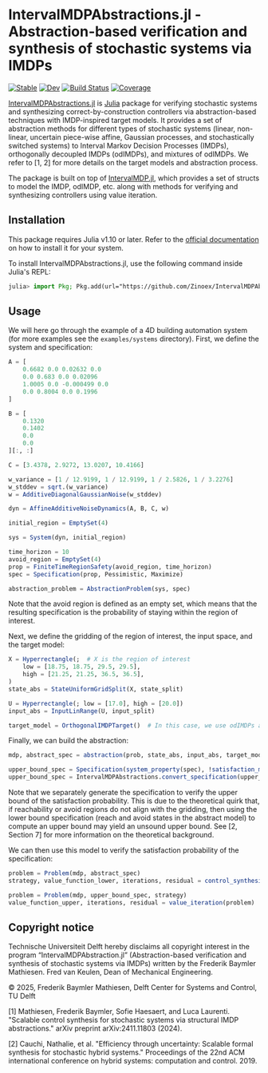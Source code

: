 # IntervalMDPAbstractions.jl - Abstraction-based verification and synthesis of stochastic systems via IMDPs

[![Stable](https://img.shields.io/badge/docs-stable-blue.svg)](https://Zinoex.github.io/IntervalMDPAbstractions.jl/stable/)
[![Dev](https://img.shields.io/badge/docs-dev-blue.svg)](https://Zinoex.github.io/IntervalMDPAbstractions.jl/dev/)
[![Build Status](https://github.com/Zinoex/IntervalMDPAbstractions.jl/actions/workflows/CI.yml/badge.svg?branch=main)](https://github.com/Zinoex/IntervalMDPAbstractions.jl/actions/workflows/CI.yml?query=branch%3Amain)
[![Coverage](https://codecov.io/gh/Zinoex/IntervalMDPAbstractions.jl/branch/main/graph/badge.svg)](https://codecov.io/gh/Zinoex/IntervalMDPAbstractions.jl)

[IntervalMDPAbstractions.jl](https://github.com/Zinoex/IntervalMDPAbstractions.jl) is [Julia](https://julialang.org/) package for verifying stochastic systems and synthesizing correct-by-construction controllers via abstraction-based techniques with IMDP-inspired target models. It provides a set of abstraction methods for different types of stochastic systems (linear, non-linear, uncertain piece-wise affine, Gaussian processes, and stochastically switched systems) to Interval Markov Decision Processes (IMDPs), orthogonally decoupled IMDPs (odIMDPs), and mixtures of odIMDPs. We refer to [1, 2] for more details on the target models and abstraction process.

The package is built on top of [IntervalMDP.jl](https://github.com/Zinoex/IntervalMDP.jl), which provides a set of structs to model the IMDP, odIMDP, etc. along with methods for verifying and synthesizing controllers using value iteration.

## Installation

This package requires Julia v1.10 or later. Refer to the [official documentation](https://julialang.org/downloads/) on how to install it for your system.

To install IntervalMDPAbstractions.jl, use the following command inside Julia's REPL:

```julia
julia> import Pkg; Pkg.add(url="https://github.com/Zinoex/IntervalMDPAbstractions.jl")
```

## Usage

We will here go through the example of a 4D building automation system (for more examples see the `examples/systems` directory). First, we define the system and specification:

```julia
A = [
    0.6682 0.0 0.02632 0.0
    0.0 0.683 0.0 0.02096
    1.0005 0.0 -0.000499 0.0
    0.0 0.8004 0.0 0.1996
]

B = [
    0.1320
    0.1402
    0.0
    0.0
][:, :]

C = [3.4378, 2.9272, 13.0207, 10.4166]

w_variance = [1 / 12.9199, 1 / 12.9199, 1 / 2.5826, 1 / 3.2276]
w_stddev = sqrt.(w_variance)
w = AdditiveDiagonalGaussianNoise(w_stddev)

dyn = AffineAdditiveNoiseDynamics(A, B, C, w)

initial_region = EmptySet(4)

sys = System(dyn, initial_region)

time_horizon = 10
avoid_region = EmptySet(4)
prop = FiniteTimeRegionSafety(avoid_region, time_horizon)
spec = Specification(prop, Pessimistic, Maximize)

abstraction_problem = AbstractionProblem(sys, spec)
```
Note that the avoid region is defined as an empty set, which means that the resulting specification is the probability of staying within the region of interest.

Next, we define the gridding of the region of interest, the input space, and the target model:
```julia
X = Hyperrectangle(;  # X is the region of interest
    low = [18.75, 18.75, 29.5, 29.5],
    high = [21.25, 21.25, 36.5, 36.5],
)
state_abs = StateUniformGridSplit(X, state_split)

U = Hyperrectangle(; low = [17.0], high = [20.0])
input_abs = InputLinRange(U, input_split)

target_model = OrthogonalIMDPTarget()  # In this case, we use odIMDPs as the target model
```

Finally, we can build the abstraction:
```julia
mdp, abstract_spec = abstraction(prob, state_abs, input_abs, target_model)

upper_bound_spec = Specification(system_property(spec), !satisfaction_mode(spec))
upper_bound_spec = IntervalMDPAbstractions.convert_specification(upper_bound_spec, state_abs, target_model)
```
Note that we separately generate the specification to verify the upper bound of the satisfaction probability. This is due to the theoretical quirk that, if reachability or avoid regions do not align with the gridding, then using the lower bound specification (reach and avoid states in the abstract model) to compute an upper bound may yield an unsound upper bound. See [2, Section 7] for more information on the theoretical background.

We can then use this model to verify the satisfaction probability of the specification:
```julia
problem = Problem(mdp, abstract_spec)
strategy, value_function_lower, iterations, residual = control_synthesis(problem)

problem = Problem(mdp, upper_bound_spec, strategy)
value_function_upper, iterations, residual = value_iteration(problem)
```

## Copyright notice
Technische Universiteit Delft hereby disclaims all copyright interest in the program “IntervalMDPAbstraction.jl” (Abstraction-based verification and synthesis of stochastic systems via IMDPs) written by the Frederik Baymler Mathiesen. Fred van Keulen, Dean of Mechanical Engineering.

© 2025, Frederik Baymler Mathiesen, Delft Center for Systems and Control, TU Delft

[1] Mathiesen, Frederik Baymler, Sofie Haesaert, and Luca Laurenti. "Scalable control synthesis for stochastic systems via structural IMDP abstractions." arXiv preprint arXiv:2411.11803 (2024).

[2] Cauchi, Nathalie, et al. "Efficiency through uncertainty: Scalable formal synthesis for stochastic hybrid systems." Proceedings of the 22nd ACM international conference on hybrid systems: computation and control. 2019.